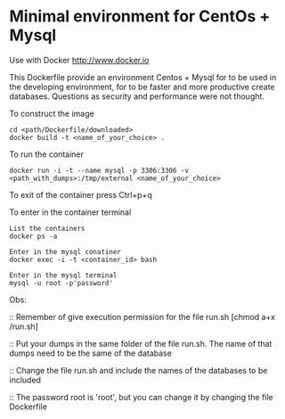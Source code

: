 Minimal environment for CentOs + Mysql
======================================

Use with Docker http://www.docker.io

This Dockerfile provide an environment Centos + Mysql for to be used in the developing environment, for to be faster and more productive create databases.
Questions as security and performance were not thought.


To construct the image

	cd <path/Dockerfile/downloaded>
    docker build -t <name_of_your_choice> .


To run the container

    docker run -i -t --name mysql -p 3306:3306 -v <path_with_dumps>:/tmp/external <name_of_your_choice>

To exit of the container press Ctrl+p+q

To enter in the container terminal

    List the containers
    docker ps -a
    
    Enter in the mysql conatiner
    docker exec -i -t <container_id> bash
    
    Enter in the mysql terminal
    mysql -u root -p'password'

Obs:

:: Remember of give execution permission for the file run.sh [chmod a+x /run.sh]

:: Put your dumps in the same folder of the file run.sh. The name of that dumps need to be the same of the database

:: Change the file run.sh and include the names of the databases to be included

:: The password root is 'root', but you can change it by changing the file Dockerfile
